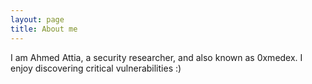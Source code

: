 ```yaml
---
layout: page
title: About me
---
```


I am Ahmed Attia, a security researcher, and also known as 0xmedex. I enjoy discovering  critical vulnerabilities :)
